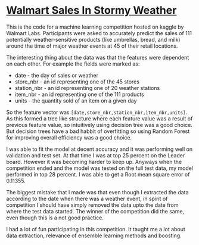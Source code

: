 # [Walmart Sales In Stormy Weather](https://www.kaggle.com/c/walmart-recruiting-sales-in-stormy-weather)

This is the code for a machine learning competition hosted on kaggle by Walmart Labs. Participants were asked to accurately
predict the sales of 111 potentially weather-sensitive products (like umbrellas, bread, and milk) around the time of 
major weather events at 45 of their retail locations.

The interesting thing about the data was that the features were dependent on each other. 
For example the fields were marked as:

* date - the day of sales or weather
* store_nbr - an id representing one of the 45 stores
* station_nbr - an id representing one of 20 weather stations
* item_nbr - an id representing one of the 111 products
* units - the quantity sold of an item on a given day

So the feature vector was `[date,store_nbr,station_nbr,item_nbr,units]`. As this formed a tree like structure where each
feature value was a result of previous feature value, so intuitively using decision tree was a good choice. But decision 
trees have a bad habbit of overfitting so using Random Forest for improving overall efficiency was a good choice. 
 
I was able to fit the model at decent accuracy and it was performing well on validation and test set. At that time I
was at top 25 percent on the Leader board. However it was becoming harder to keep up. Anyways when 
the competition ended and the model was tested on the full test data, my model performed in top 28 percent. I was able to get a Root mean square error of 0.11355. 

The biggest mistake that I made was that even though I extracted the data according to the date when there was a weather event,
in spirit of competition I should have simply removed the data upto the date from where the test data started.
The winner of the competition did the same, even though this is a not good practice.

I had a lot of fun participating in this competition. It taught me a lot about data extraction, relevance of ensemble learning methods and boosting.



